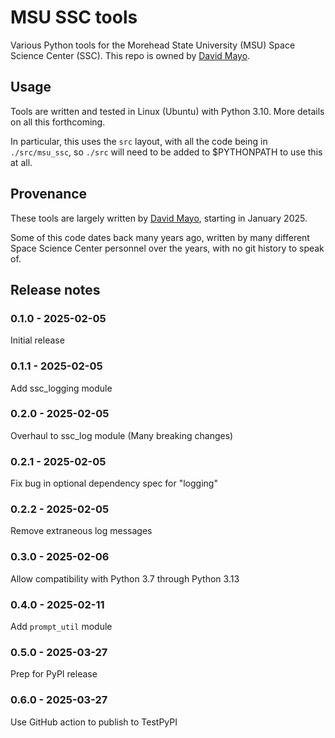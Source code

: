 # MSU SSC tools

Various Python tools for the Morehead State University (MSU) Space Science Center (SSC). This repo is owned by [David Mayo](https://github.com/davidmayo).

## Usage

Tools are written and tested in Linux (Ubuntu) with Python 3.10. More details on all this forthcoming.

In particular, this uses the `src` layout, with all the code being in `./src/msu_ssc`, so `./src` will need to be added to $PYTHONPATH to use this at all.

## Provenance

These tools are largely written by [David Mayo](https://github.com/davidmayo), starting in January 2025.

Some of this code dates back many years ago, written by many different Space Science Center personnel over the years, with no git history to speak of.


## Release notes

### 0.1.0 - 2025-02-05
Initial release

### 0.1.1 - 2025-02-05
Add ssc_logging module

### 0.2.0 - 2025-02-05
Overhaul to ssc_log module (Many breaking changes)

### 0.2.1 - 2025-02-05
Fix bug in optional dependency spec for "logging"

### 0.2.2 - 2025-02-05
Remove extraneous log messages

### 0.3.0 - 2025-02-06
Allow compatibility with Python 3.7 through Python 3.13 

### 0.4.0 - 2025-02-11
Add `prompt_util` module

### 0.5.0 - 2025-03-27
Prep for PyPI release

### 0.6.0 - 2025-03-27
Use GitHub action to publish to TestPyPI